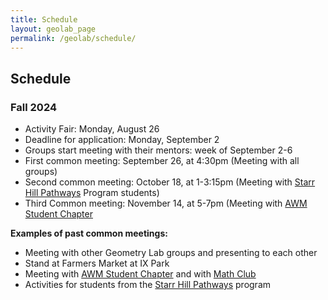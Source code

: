```yaml
---
title: Schedule 
layout: geolab_page
permalink: /geolab/schedule/
---
```


<h2 class="mb-3">Schedule</h2>

### Fall 2024

<ul>
<li>Activity Fair: Monday, August 26</li>
<li>Deadline for application: Monday, September 2</li>
<li>Groups start meeting with their mentors: week of September 2-6</li>
<li>First common meeting: September 26, at 4:30pm (Meeting with all groups)</li>
<li>Second common meeting: October 18, at 1-3:15pm (Meeting with <a href="https://www.virginiaequitycenter.org/starr-hill-pathways">Starr Hill Pathways</a> Program students)</li>
<li>Third Common meeting: November 14, at 5-7pm (Meeting with <a href="{{site.url}}/awm/">AWM Student Chapter</a></li>
</ul>


**Examples of past common meetings:**

<ul>
<li>Meeting with other Geometry Lab groups and presenting to each other</li>
<li>Stand at Farmers Market at IX Park</li>
<li>Meeting with <a href="{{site.url}}/awm/">AWM Student Chapter</a> and with <a href="{{site.url}}/undergraduate/mathclub_redirect/">Math Club</a></li>
<li>Activities for students from the <a href="https://www.virginiaequitycenter.org/starr-hill-pathways">Starr Hill Pathways</a> program</li>
</ul>
